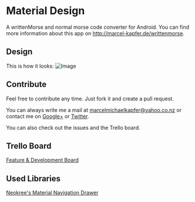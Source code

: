# Material Design

A writtenMorse and normal morse code converter for Android. You can find more information about this app on http://marcel-kapfer.de/writtenmorse.

## Design

This is how it looks:
![Image](http://marcel-kapfer.de/writtenmorse/presentation-graphic.png)

## Contribute

Feel free to contribute any time. Just fork it and create a pull request.


You can always write me a mail at marcelmichaelkapfer@yahoo.co.nz or contact me on [Google+](https://plus.google.com/+MarcelMichaelKapfer) or [Twitter](https://twitter.com/MarcelKapfer).


You can also check out the issues and the Trello board.

## Trello Board

[Feature & Development Board](https://trello.com/b/SGMIGVbI/morse-android)

## Used Libraries

[Neokree's Material Navigation Drawer](https://github.com/neokree/MaterialNavigationDrawer)
